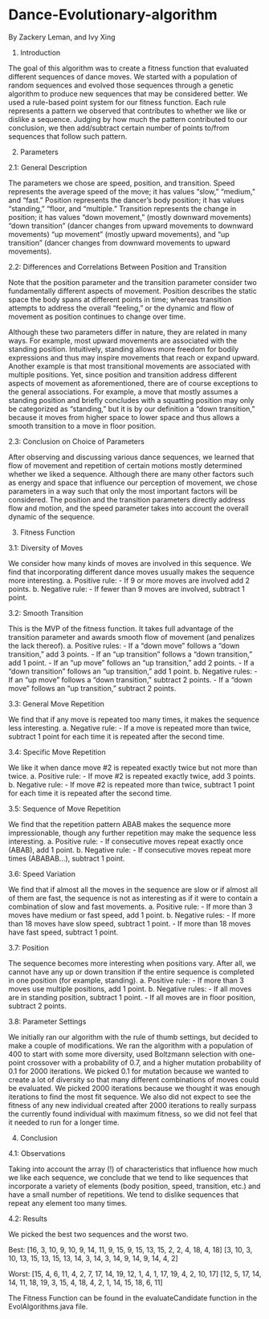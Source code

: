 # Dance-Evolutionary-algorithm


By Zackery Leman, and Ivy Xing
 
1. Introduction
 
The goal of this algorithm was to create a fitness function that evaluated different sequences of dance moves. We started with a population of random sequences and evolved those sequences through a genetic algorithm to produce new sequences that may be considered better. We used a rule-based point system for our fitness function. Each rule represents a pattern we observed that contributes to whether we like or dislike a sequence. Judging by how much the pattern contributed to our conclusion, we then add/subtract certain number of points to/from sequences that follow such pattern.
 
 
2. Parameters
 
2.1: General Description
 
The parameters we chose are speed, position, and transition. Speed represents the average speed of the move; it has values “slow,” “medium,” and “fast.” Position represents the dancer’s body position; it has values “standing,” “floor, and “multiple.” Transition represents the change in position; it has values “down movement,” (mostly downward movements) “down transition” (dancer changes from upward movements to downward movements) “up movement” (mostly upward movements), and “up transition” (dancer changes from downward movements to upward movements).
 
2.2: Differences and Correlations Between Position and Transition
 
Note that the position parameter and the transition parameter consider two fundamentally different aspects of movement. Position describes the static space the body spans at different points in time; whereas transition attempts to address the overall “feeling,” or the dynamic and flow of movement as position continues to change over time.
 
Although these two parameters differ in nature, they are related in many ways. For example, most upward movements are associated with the standing position. Intuitively, standing allows more freedom for bodily expressions and thus may inspire movements that reach or expand upward. Another example is that most transitional movements are associated with multiple positions. Yet, since position and transition address different aspects of movement as aforementioned, there are of course exceptions to the general associations. For example, a move that mostly assumes a standing position and briefly concludes with a squatting position may only be categorized as “standing,” but it is by our definition a “down transition,” because it moves from higher space to lower space and thus allows a smooth transition to a move in floor position.  
 
2.3: Conclusion on Choice of Parameters
 
After observing and discussing various dance sequences, we learned that flow of movement and repetition of certain motions mostly determined whether we liked a sequence. Although there are many other factors such as energy and space that influence our perception of movement, we chose parameters in a way such that only the most important factors will be considered. The position and the transition parameters directly address flow and motion, and the speed parameter takes into account the overall dynamic of the sequence.  
 
 
3. Fitness Function
 
3.1: Diversity of Moves
 
We consider how many kinds of moves are involved in this sequence. We find that incorporating different dance moves usually makes the sequence more interesting.
	a. Positive rule:
    	-  If 9 or more moves are involved add 2 points.
	b. Negative rule:
    	-  If fewer than 9 moves are involved, subtract 1 point.
 
3.2: Smooth Transition
 
This is the MVP of the fitness function. It takes full advantage of the transition parameter and awards smooth flow of movement (and penalizes the lack thereof).
	a. Positive rules:
    	- If a “down move” follows a “down transition,” add 3 points.
    	- If an “up transition” follows a “down transition,” add 1 point.
    	- If an “up move” follows an “up transition,” add 2 points.
    	- If a “down transition” follows an “up transition,” add 1 point.
	b. Negative rules:
    	- If an “up move” follows a “down transition,” subtract 2 points.
    	- If a “down move” follows an “up transition,” subtract 2 points.
 
3.3: General Move Repetition
 
We find that if any move is repeated too many times, it makes the sequence less interesting.
	a. Negative rule:
    	- If a move is repeated more than twice, subtract 1 point for each time it is repeated after the second time.
 
3.4: Specific Move Repetition
 
We like it when dance move #2 is repeated exactly twice but not more than twice.
	a. Positive rule:
    	- If move #2 is repeated exactly twice, add 3 points.
	b. Negative rule:
    	- If move #2 is repeated more than twice, subtract 1 point for each time it is repeated after the second time.

 
3.5: Sequence of Move Repetition
 
We find that the repetition pattern ABAB makes the sequence more impressionable, though any further repetition may make the sequence less interesting.
	a. Positive rule:
    	- If consecutive moves repeat exactly once (ABAB), add 1 point.
	b. Negative rule:
    	- If consecutive moves repeat more times (ABABAB…), subtract 1 point.
 
3.6: Speed Variation
 
We find that if almost all the moves in the sequence are slow or if almost all of them are fast, the sequence is not as interesting as if it were to contain a combination of slow and fast movements.
	a. Positive rule:
    	-  If more than 3 moves have medium or fast speed, add 1 point.
	b. Negative rules:
    	- If more than 18 moves have slow speed, subtract 1 point.
  	 - If more than 18 moves have fast speed, subtract 1 point.
 
3.7: Position
 
The sequence becomes more interesting when positions vary. After all, we cannot have any up or down transition if the entire sequence is completed in one position (for example, standing).
	a. Positive rule:
    	- If more than 3 moves use multiple positions, add 1 point.
	b. Negative rules:
    	- If all moves are in standing position, subtract 1 point.
    	- If all moves are in floor position, subtract 2 points.

3.8: Parameter Settings

We initially ran our algorithm with the rule of thumb settings, but decided to make a couple of modifications. We ran the algorithm with a population of 400 to start with some more diversity, used Boltzmann selection with one-point crossover with a probability of 0.7, and a higher mutation probability of 0.1 for 2000 iterations. We picked 0.1 for mutation because we wanted to create a lot of diversity so that many different combinations of moves could be evaluated. We picked 2000 iterations because we thought it was enough iterations to find the most fit sequence. We also did not expect to see the fitness of any new individual created after 2000 iterations  to really surpass the currently found individual with maximum fitness, so we did not feel that it needed to run for a longer time.

4. Conclusion
 
4.1: Observations
 
Taking into account the array (!) of characteristics that influence how much we like each sequence, we conclude that we tend to like sequences that incorporate a variety of elements (body position, speed, transition, etc.) and have a small number of repetitions. We tend to dislike sequences that repeat any element too many times.
 
4.2: Results
 
 We picked the best two sequences and the worst two.
 
Best:
[16, 3, 10, 9, 10, 9, 14, 11, 9, 15, 9, 15, 13, 15, 2, 2, 4, 18, 4, 18]
[3, 10, 3, 10, 13, 15, 13, 15, 13, 14, 3, 14, 3, 14, 9, 14, 9, 14, 4, 2]
 
Worst:
[15, 4, 6, 11, 4, 2, 7, 17, 14, 19, 12, 1, 4, 1, 17, 19, 4, 2, 10, 17]
[12, 5, 17, 14, 14, 11, 18, 19, 3, 15, 4, 18, 4, 2, 1, 14, 15, 18, 6, 11]
 

The Fitness Function can be found in the evaluateCandidate function in the  EvolAlgorithms.java file.
